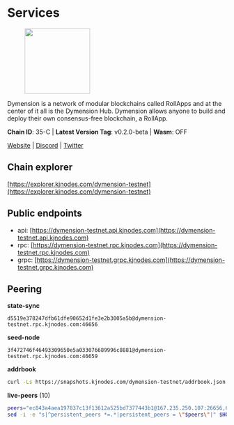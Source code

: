 # Services

<figure><img src="https://raw.githubusercontent.com/kj89/testnet_manuals/main/pingpub/logos/dymension.png" width="150" alt=""><figcaption></figcaption></figure>

Dymension is a network of modular blockchains called RollApps  and at the center of it all is the Dymension Hub. Dymension  allows anyone to build and deploy their own consensus-free blockchain, a RollApp.

**Chain ID**: 35-C | **Latest Version Tag**: v0.2.0-beta | **Wasm**: OFF

[Website](https://dymension.xyz/) | [Discord](https://discord.gg/dymension) | [Twitter](https://twitter.com/dymensionXYZ)




## Chain explorer
[https://explorer.kjnodes.com/dymension-testnet](https://explorer.kjnodes.com/dymension-testnet)

## Public endpoints

* api: [https://dymension-testnet.api.kjnodes.com](https://dymension-testnet.api.kjnodes.com)
* rpc: [https://dymension-testnet.rpc.kjnodes.com](https://dymension-testnet.rpc.kjnodes.com)
* grpc: [https://dymension-testnet.grpc.kjnodes.com](https://dymension-testnet.grpc.kjnodes.com)

## Peering

**state-sync**

```text
d5519e378247dfb61dfe90652d1fe3e2b3005a5b@dymension-testnet.rpc.kjnodes.com:46656
```

**seed-node**

```text
3f472746f46493309650e5a033076689996c8881@dymension-testnet.rpc.kjnodes.com:46659
```

**addrbook**
```bash
curl -Ls https://snapshots.kjnodes.com/dymension-testnet/addrbook.json > $HOME/.dymension/config/addrbook.json
```

**live-peers** (10)
```bash
peers="ec843a4aea197837c13f13612a525bd7377443b1@167.235.250.107:26656,6ebe5856a7617cb9309a923a3935687903d2607d@141.95.97.28:15256,6c0ddab56755cd010f65f1f1201d29120a2d9092@38.242.202.200:31656,b8d08951d68da03af8f9272bf77684811197c289@95.216.41.160:26656,77791ee9b1eb56682335c451c296f450ee649c01@44.209.89.17:26656,d5519e378247dfb61dfe90652d1fe3e2b3005a5b@65.109.68.190:46656,9e1ea4938f0112c1477827344e2f9d0792710575@185.252.232.189:30656,c5db84267f7dce8fa249b0d5365d59a7abeb0164@95.217.211.32:46656,65242d54d20a6c16a401004a8fb936343d9cae99@65.109.106.91:26656,258018061069908a045d3777a7a2079588d712cf@38.242.234.6:26656"
sed -i -e "s|^persistent_peers *=.*|persistent_peers = \"$peers\"|" $HOME/.dymension/config/config.toml
```
